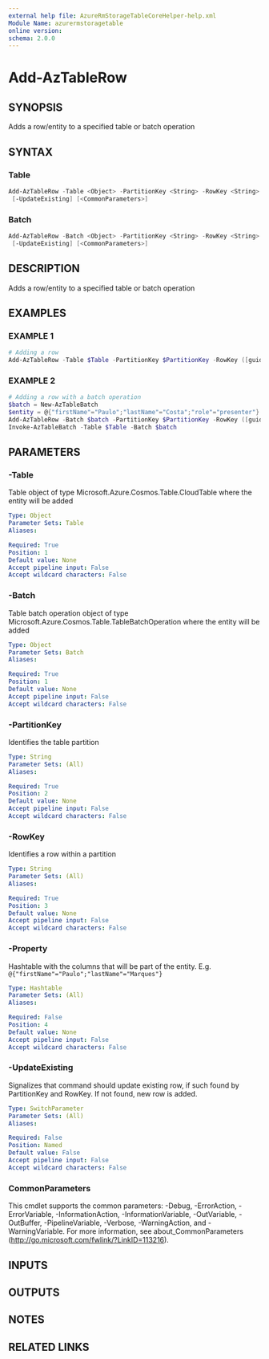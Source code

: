 ```yaml
---
external help file: AzureRmStorageTableCoreHelper-help.xml
Module Name: azurermstoragetable
online version:
schema: 2.0.0
---
```


# Add-AzTableRow

## SYNOPSIS
Adds a row/entity to a specified table or batch operation

## SYNTAX

### Table
```powershell
Add-AzTableRow -Table <Object> -PartitionKey <String> -RowKey <String> [-Property <Hashtable>]
 [-UpdateExisting] [<CommonParameters>]
```

### Batch
```powershell
Add-AzTableRow -Batch <Object> -PartitionKey <String> -RowKey <String> [-Property <Hashtable>]
 [-UpdateExisting] [<CommonParameters>]
```

## DESCRIPTION
Adds a row/entity to a specified table or batch operation

## EXAMPLES

### EXAMPLE 1
```powershell
# Adding a row
Add-AzTableRow -Table $Table -PartitionKey $PartitionKey -RowKey ([guid]::NewGuid().tostring()) -Property @{"firstName"="Paulo";"lastName"="Costa";"role"="presenter"}
```

### EXAMPLE 2
```powershell
# Adding a row with a batch operation
$batch = New-AzTableBatch
$entity = @{"firstName"="Paulo";"lastName"="Costa";"role"="presenter"}
Add-AzTableRow -Batch $batch -PartitionKey $PartitionKey -RowKey ([guid]::NewGuid().tostring()) -Property $entity
Invoke-AzTableBatch -Table $Table -Batch $batch
```

## PARAMETERS

### -Table
Table object of type Microsoft.Azure.Cosmos.Table.CloudTable where the entity will be added

```yaml
Type: Object
Parameter Sets: Table
Aliases:

Required: True
Position: 1
Default value: None
Accept pipeline input: False
Accept wildcard characters: False
```

### -Batch
Table batch operation object of type Microsoft.Azure.Cosmos.Table.TableBatchOperation where the entity will be added

```yaml
Type: Object
Parameter Sets: Batch
Aliases:

Required: True
Position: 1
Default value: None
Accept pipeline input: False
Accept wildcard characters: False
```

### -PartitionKey
Identifies the table partition

```yaml
Type: String
Parameter Sets: (All)
Aliases:

Required: True
Position: 2
Default value: None
Accept pipeline input: False
Accept wildcard characters: False
```

### -RowKey
Identifies a row within a partition

```yaml
Type: String
Parameter Sets: (All)
Aliases:

Required: True
Position: 3
Default value: None
Accept pipeline input: False
Accept wildcard characters: False
```

### -Property
Hashtable with the columns that will be part of the entity. E.g. `@{"firstName"="Paulo";"lastName"="Marques"}`

```yaml
Type: Hashtable
Parameter Sets: (All)
Aliases:

Required: False
Position: 4
Default value: None
Accept pipeline input: False
Accept wildcard characters: False
```

### -UpdateExisting
Signalizes that command should update existing row, if such found by PartitionKey and RowKey.
If not found, new row is added.

```yaml
Type: SwitchParameter
Parameter Sets: (All)
Aliases:

Required: False
Position: Named
Default value: False
Accept pipeline input: False
Accept wildcard characters: False
```

### CommonParameters
This cmdlet supports the common parameters: -Debug, -ErrorAction, -ErrorVariable, -InformationAction, -InformationVariable, -OutVariable, -OutBuffer, -PipelineVariable, -Verbose, -WarningAction, and -WarningVariable. For more information, see about_CommonParameters (http://go.microsoft.com/fwlink/?LinkID=113216).

## INPUTS

## OUTPUTS

## NOTES

## RELATED LINKS
